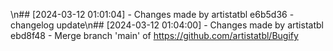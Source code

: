 \n## [2024-03-12 01:01:04] - Changes made by artistatbl
e6b5d36 - changelog update\n## [2024-03-12 01:04:00] - Changes made by artistatbl
ebd8f48 - Merge branch 'main' of https://github.com/artistatbl/Bugify